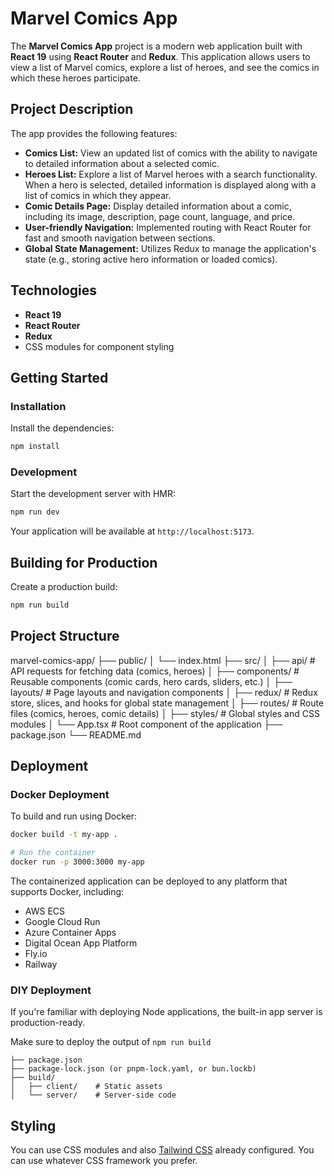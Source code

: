 # Marvel Comics App

The **Marvel Comics App** project is a modern web application built with **React 19** using **React Router** and **Redux**. This application allows users to view a list of Marvel comics, explore a list of heroes, and see the comics in which these heroes participate.

## Project Description

The app provides the following features:

- **Comics List:** View an updated list of comics with the ability to navigate to detailed information about a selected comic.
- **Heroes List:** Explore a list of Marvel heroes with a search functionality. When a hero is selected, detailed information is displayed along with a list of comics in which they appear.
- **Comic Details Page:** Display detailed information about a comic, including its image, description, page count, language, and price.
- **User-friendly Navigation:** Implemented routing with React Router for fast and smooth navigation between sections.
- **Global State Management:** Utilizes Redux to manage the application's state (e.g., storing active hero information or loaded comics).

## Technologies

- **React 19**
- **React Router**
- **Redux**
- CSS modules for component styling

## Getting Started

### Installation

Install the dependencies:

```bash
npm install
```

### Development

Start the development server with HMR:

```bash
npm run dev
```

Your application will be available at `http://localhost:5173`.

## Building for Production

Create a production build:

```bash
npm run build
```

## Project Structure

marvel-comics-app/
├── public/
│ └── index.html
├── src/
│ ├── api/ # API requests for fetching data (comics, heroes)
│ ├── components/ # Reusable components (comic cards, hero cards, sliders, etc.)
│ ├── layouts/ # Page layouts and navigation components
│ ├── redux/ # Redux store, slices, and hooks for global state management
│ ├── routes/ # Route files (comics, heroes, comic details)
│ ├── styles/ # Global styles and CSS modules
│ └── App.tsx # Root component of the application
├── package.json
└── README.md

## Deployment

### Docker Deployment

To build and run using Docker:

```bash
docker build -t my-app .

# Run the container
docker run -p 3000:3000 my-app
```

The containerized application can be deployed to any platform that supports Docker, including:

- AWS ECS
- Google Cloud Run
- Azure Container Apps
- Digital Ocean App Platform
- Fly.io
- Railway

### DIY Deployment

If you're familiar with deploying Node applications, the built-in app server is production-ready.

Make sure to deploy the output of `npm run build`

```
├── package.json
├── package-lock.json (or pnpm-lock.yaml, or bun.lockb)
├── build/
│   ├── client/    # Static assets
│   └── server/    # Server-side code
```

## Styling

You can use CSS modules and also [Tailwind CSS](https://tailwindcss.com/) already configured. You can use whatever CSS framework you prefer.
